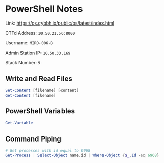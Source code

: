 # PowerShell Notes

Link: https://os.cybbh.io/public/os/latest/index.html

CTFd Address:       `10.50.21.56:8000`

Username:           `MIRO-006-B`

Admin Station IP:   `10.50.33.169`

Stack Number:       `9`

## Write and Read Files
```powershell
Set-Content [filename] [content]
Get-Content [filename]
```

## PowerShell Variables
```powershell
Get-Variable
```

## Command Piping
```powershell
# Get processes with id equal to 6968
Get-Process | Select-Object name,id | Where-Object {$_.Id -eq 6968}
```
